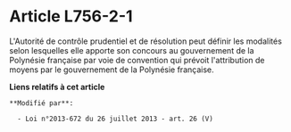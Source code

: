 # Article L756-2-1

L'Autorité de contrôle prudentiel et de résolution peut définir les modalités selon lesquelles elle apporte son concours au
gouvernement de la Polynésie française par voie de convention qui prévoit l'attribution de moyens par le gouvernement de la
Polynésie française.

**Liens relatifs à cet article**

	**Modifié par**:

	  - Loi n°2013-672 du 26 juillet 2013 - art. 26 (V)
